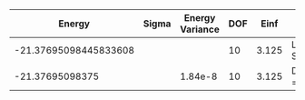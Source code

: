 | Energy                | Sigma | Energy Variance | DOF | Einf  | Method                   | Data Repository                    |
|-----------------------|-------|-----------------|-----|-------|--------------------------|------------------------------------|
| -21.37695098445833608 |       |                 | 10  | 3.125 | Lanczos (Quspin + Scipy) | https://weinbe58.github.io/QuSpin/ |
| -21.37695098375       |       | 1.84e-8         | 10  | 3.125 | DMRG(MaxBondDim = 7000)  |                                    |
